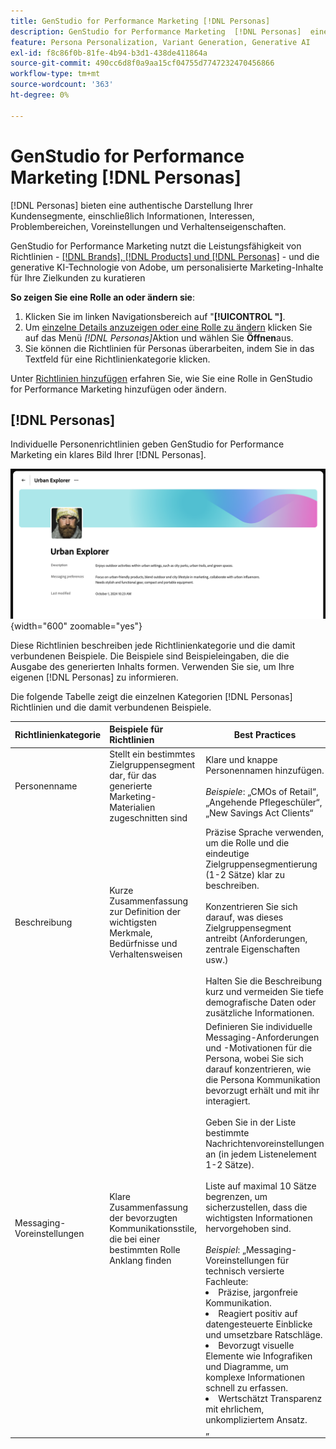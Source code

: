 ```yaml
---
title: GenStudio for Performance Marketing [!DNL Personas]
description: GenStudio for Performance Marketing  [!DNL Personas]  eine wahre Darstellung Ihrer Kundensegmente, in der deren Interessen, Probleme, Vorlieben und Verhaltenseigenschaften erfasst werden.
feature: Persona Personalization, Variant Generation, Generative AI
exl-id: f8c86f0b-81fe-4b94-b3d1-438de411864a
source-git-commit: 490cc6d8f0a9aa15cf04755d7747232470456866
workflow-type: tm+mt
source-wordcount: '363'
ht-degree: 0%

---
```


# GenStudio for Performance Marketing [!DNL Personas]

[!DNL Personas] bieten eine authentische Darstellung Ihrer Kundensegmente, einschließlich Informationen, Interessen, Problembereichen, Voreinstellungen und Verhaltenseigenschaften.

GenStudio for Performance Marketing nutzt die Leistungsfähigkeit von Richtlinien - [[!DNL Brands],  [!DNL Products] und  [!DNL Personas]](overview.md) - und die generative KI-Technologie von Adobe, um personalisierte Marketing-Inhalte für Ihre Zielkunden zu kuratieren&#x200B;

**So zeigen Sie eine Rolle an oder ändern sie**:

1. Klicken Sie im linken Navigationsbereich auf &quot;**[!UICONTROL &quot;]**.
1. Um [einzelne Details anzuzeigen oder eine Rolle zu ändern](add-guidelines.md#manage-personas) klicken Sie auf das Menü _[!DNL Personas]_&#x200B;Aktion und wählen Sie **Öffnen**&#x200B;aus.
1. Sie können die Richtlinien für Personas überarbeiten, indem Sie in das Textfeld für eine Richtlinienkategorie klicken.

Unter [Richtlinien hinzufügen](add-guidelines.md) erfahren Sie, wie Sie eine Rolle in GenStudio for Performance Marketing hinzufügen oder ändern.

## [!DNL Personas]

Individuelle Personenrichtlinien geben GenStudio for Performance Marketing ein klares Bild Ihrer [!DNL Personas].

![Persona-Richtlinien](/help/assets/personas.png){width="600" zoomable="yes"}

Diese Richtlinien beschreiben jede Richtlinienkategorie und die damit verbundenen Beispiele. Die Beispiele sind Beispieleingaben, die die Ausgabe des generierten Inhalts formen. Verwenden Sie sie, um Ihre eigenen [!DNL Personas] zu informieren.

Die folgende Tabelle zeigt die einzelnen Kategorien [!DNL Personas] Richtlinien und die damit verbundenen Beispiele.

| Richtlinienkategorie | Beispiele für Richtlinien | Best Practices |
| ------------------| :---------- |-------------|
| Personenname | Stellt ein bestimmtes Zielgruppensegment dar, für das generierte Marketing-Materialien zugeschnitten sind | Klare und knappe Personennamen hinzufügen.<br><br>_Beispiele_: „CMOs of Retail“, „Angehende Pflegeschüler“, „New Savings Act Clients“ |
| Beschreibung | Kurze Zusammenfassung zur Definition der wichtigsten Merkmale, Bedürfnisse und Verhaltensweisen | Präzise Sprache verwenden, um die Rolle und die eindeutige Zielgruppensegmentierung (1-2 Sätze) klar zu beschreiben.<br><br>Konzentrieren Sie sich darauf, was dieses Zielgruppensegment antreibt (Anforderungen, zentrale Eigenschaften usw.)<br><br>Halten Sie die Beschreibung kurz und vermeiden Sie tiefe demografische Daten oder zusätzliche Informationen. |
| Messaging-Voreinstellungen | Klare Zusammenfassung der bevorzugten Kommunikationsstile, die bei einer bestimmten Rolle Anklang finden | Definieren Sie individuelle Messaging-Anforderungen und -Motivationen für die Persona, wobei Sie sich darauf konzentrieren, wie die Persona Kommunikation bevorzugt erhält und mit ihr interagiert.<br><br>Geben Sie in der Liste bestimmte Nachrichtenvoreinstellungen an (in jedem Listenelement 1-2 Sätze).<br><br>Liste auf maximal 10 Sätze begrenzen, um sicherzustellen, dass die wichtigsten Informationen hervorgehoben sind.<br><br>_Beispiel_: „Messaging-Voreinstellungen für technisch versierte Fachleute:<li>Präzise, jargonfreie Kommunikation.</li><li>Reagiert positiv auf datengesteuerte Einblicke und umsetzbare Ratschläge.</li><li>Bevorzugt visuelle Elemente wie Infografiken und Diagramme, um komplexe Informationen schnell zu erfassen.</li><li>Wertschätzt Transparenz mit ehrlichem, unkompliziertem Ansatz.</li>„ |
